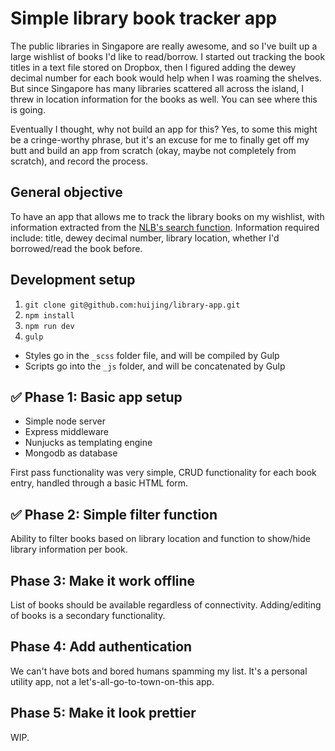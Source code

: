 # Simple library book tracker app

The public libraries in Singapore are really awesome, and so I've built up a large wishlist of books I'd like to read/borrow. I started out tracking the book titles in a text file stored on Dropbox, then I figured adding the dewey decimal number for each book would help when I was roaming the shelves. But since Singapore has many libraries scattered all across the island, I threw in location information for the books as well. You can see where this is going.

Eventually I thought, why not build an app for this? Yes, to some this might be a cringe-worthy phrase, but it's an excuse for me to finally get off my butt and build an app from scratch (okay, maybe not completely from scratch), and record the process.

## General objective

To have an app that allows me to track the library books on my wishlist, with information extracted from the [NLB's search function](http://catalogue.nlb.gov.sg/cgi-bin/spydus.exe/ENQ/EXPNOS/BIBENQ?ENTRY=&ENTRY_NAME=BS&ENTRY_TYPE=K&GQ=&SORTS=SQL_REL_TITLE). Information required include: title, dewey decimal number, library location, whether I'd borrowed/read the book before. 

## Development setup

1. `git clone git@github.com:huijing/library-app.git`
2. `npm install`
3. `npm run dev`
4. `gulp`

- Styles go in the `_scss` folder file, and will be compiled by Gulp
- Scripts go into the `_js` folder, and will be concatenated by Gulp

## :white_check_mark: Phase 1: Basic app setup

- Simple node server
- Express middleware
- Nunjucks as templating engine
- Mongodb as database

First pass functionality was very simple, CRUD functionality for each book entry, handled through a basic HTML form.

## :white_check_mark: Phase 2: Simple filter function

Ability to filter books based on library location and function to show/hide library information per book.

## Phase 3: Make it work offline

List of books should be available regardless of connectivity. Adding/editing of books is a secondary functionality.

## Phase 4: Add authentication

We can't have bots and bored humans spamming my list. It's a personal utility app, not a let's-all-go-to-town-on-this app. 

## Phase 5: Make it look prettier

WIP.
